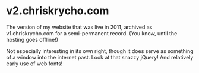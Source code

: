 # v2.chriskrycho.com

The version of my website that was live in 2011, archived as v1.chriskrycho.com for a semi-permanent record. (You know, until the hosting goes offline!)

Not especially interesting in its own right, though it does serve as something of a window into the internet past. Look at that snazzy jQuery! And relatively early use of web fonts!
